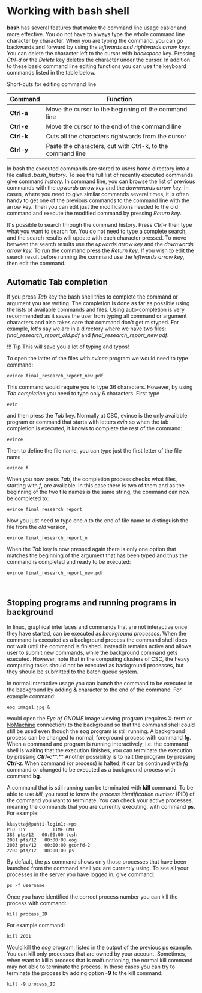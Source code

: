 # Working with bash shell

**bash** has several features that make the command line usage easier
and more effective. You do not have to always type the whole command
line character by character. When you are typing the command, you can go
backwards and forward by using the *leftwards and rightwards arrow
keys*. You can delete the character left to the cursor with *backspace*
key. Pressing *Ctrl-d* or the *Delete* key deletes the character under
the cursor. In addition to these basic command line editing functions
you can use the keyboard commands listed in the table below.

Short-cuts for editing command line

| Command    | Function                                                    |
|------------|-------------------------------------------------------------|
| **Ctrl-a** | Move the cursor to the beginning of the command line        |
| **Ctrl-e** | Move the cursor to the end of the command line              |
| **Ctrl-k** | Cuts all the characters rightwards from the cursor          |
| **Ctrl-y** | Paste the characters, cut with Ctrl-k, to the command line  |

In bash the executed commands are stored to users home directory into a
file called *.bash\_history*. To see the full list of recently executed
commands give command *history*. In command line, you can browse
the list of previous commands with the *upwards arrow key* and the
*downwards arrow key*. 
In cases, where you need to give similar commands several times, it is
often handy to get one of the previous commands to the command line with
the arrow key. Then you can edit just the modifications needed to the
old command and execute the modified command by pressing *Return key*.

It's possible to search through the command history. Press *Ctrl-r* then
type what you want to search for. You do not need to type a complete
search, and the search results will update with each character pressed.
To move between the search results use the *upwards arrow key* and the
*downwards arrow key.* To run the command press the *Return key*. If you
wish to edit the search result before running the command use the
*leftwards arrow key*, then edit the command.

## Automatic Tab completion

If you press *Tab* key the bash shell tries to complete the command or
argument you are writing. The completion is done as far as possible
using the lists of available commands and files. Using auto-completion
is very recommended as it saves the user from typing all command or
argument characters and also takes care that command don't get mistyped.
For example, let's say we are in a directory where we have two files:
*final\_research\_report\_old.pdf* and
*final\_research\_report\_new.pdf*.

!!! Tip
    This will save you a lot of typing and typos!

To open the latter of the files with *evince* program we would need to
type command:

    evince final_research_report_new.pdf

This command would require you to type 36 characters. However, by using
*Tab completion* you need to type only 6 characters. First type

    evin

and then press the *Tab* key. Normally at CSC, evince is the only
available program or command that starts with letters *evin* so when the
tab completion is executed, it knows to complete the rest of the
command:

    evince

Then to define the file name, you can type just the first letter of the
file name

    evince f

When you now press *Tab*, the completion process checks what files,
starting with *f*, are available. In this case there is two of them and
as the beginning of the two file names is the same string, the command
can now be completed to:

    evince final_research_report_

Now you just need to type one *n* to the end of file name to distinguish
the file from the *old* version,

    evince final_research_report_n

When the *Tab* key is now pressed again there is only one option that
matches the beginning of the argument that has been typed and thus the
command is completed and ready to be executed:

    evince final_research_report_new.pdf

 

## Stopping programs and running programs in background

In linux, graphical interfaces and commands that are not interactive
once they have started, can be executed as *background processes*. When
the command is executed as a background process the command shell does
not wait until the command is finished. Instead it remains active and
allows user to submit new commands, while the background command gets
executed. However, note that in the computing clusters of CSC, the heavy
computing tasks should not be executed as background processes, but they
should be submitted to the batch queue system.

  
In normal interactive usage you can launch the command to be executed in
the background by adding **&** character to the end of the command. For
example command:

    eog image1.jpg &

would open the *Eye of GNOME* image viewing program (requires X-term or
[NoMachine](../../../apps/nomachine.md) connection) to the background so that the command shell could
still be used even though the eog program is still running. A background
process can be changed to normal, foreground process with command 
**fg**. When a command and program is running interactively, i.e. the
command shell is waiting that the execution finishes, you can terminate
the execution by pressing ***Ctrl-c*****.** Another possibility is to
halt the program by pressing ***Ctrl-z***. When command (or process) is
halted, it can be continued with *fg* command or changed to be executed
as a background process with command **bg**.  
  
A command that is still running can be terminated with **kill**
command. To be able to use *kill*, you need to know the *process
identification number* (PID) of the command you want to terminate. You
can check your active processes, meaning the commands that you are
currently executing, with command **ps**. For example:

    kkayttaj@puhti-login1:~>ps
    PID TTY          TIME CMD
    385 pts/12   00:00:00 tcsh
    2001 pts/12   00:00:00 eog
    2003 pts/12   00:00:00 gconfd-2
    2203 pts/12   00:00:00 ps

By default, the *ps* command shows only those processes that have been
launched from the command shell you are currently using. To see all your
processes in the server you have logged in, give command:

    ps -f username

Once you have identified the correct process number you can kill the
process with command:

    kill process_ID

For example command:

    kill 2001

Would kill the *eog* program, listed in the output of the previous ps
example. You can kill only processes that are owned by your account.
Sometimes, when want to kill a process that is malfunctioning, the
normal kill command may not able to terminate the process. In those
cases you can try to terminate the process by adding option **-9** to
the kill command:

    kill -9 process_ID

